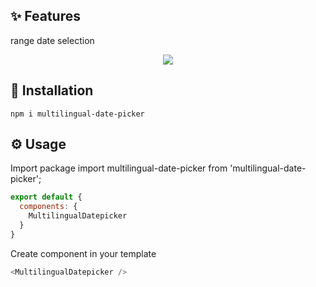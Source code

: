 ## ✨ Features
range date selection

<div align="center">
  <img src="https://github.com/LuCHEN33/multilingual-datepicker/assets/96775861/f5ef53ff-32b0-4747-97f1-7381870949de" />
</div>



## 🚀 Installation
```
npm i multilingual-date-picker
```

## ⚙️ Usage

Import package
import multilingual-date-picker from 'multilingual-date-picker';
```javascript
export default {
  components: {
    MultilingualDatepicker
  }
}
```


Create component in your template
```javascript
<MultilingualDatepicker />
```


